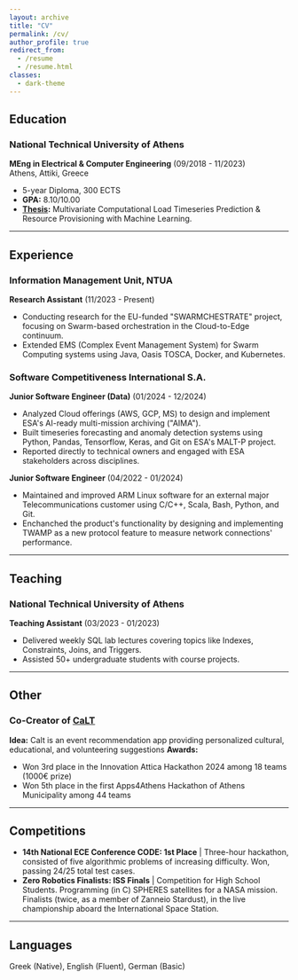 ```yaml
---
layout: archive
title: "CV"
permalink: /cv/
author_profile: true
redirect_from:
  - /resume
  - /resume.html
classes:
  - dark-theme
---
```


<!-- {% include base_path %} -->

## Education

### National Technical University of Athens  
**MEng in Electrical & Computer Engineering** (09/2018 - 11/2023)  
Athens, Attiki, Greece  
- 5-year Diploma, 300 ECTS
- **GPA:** 8.10/10.00  
- **[Thesis](https://github.com/alextsaf/Thesis-NTUA):** Multivariate Computational Load Timeseries Prediction & Resource Provisioning with Machine Learning.  

---

## Experience

### Information Management Unit, NTUA  
**Research Assistant** (11/2023 - Present)  
- Conducting research for the EU-funded "SWARMCHESTRATE" project, focusing on Swarm-based orchestration in the Cloud-to-Edge continuum.  
- Extended EMS (Complex Event Management System) for Swarm Computing systems using Java, Oasis TOSCA, Docker, and Kubernetes.  

### Software Competitiveness International S.A.  
**Junior Software Engineer (Data)** (01/2024 - 12/2024)  
- Analyzed Cloud offerings (AWS, GCP, MS) to design and implement ESA's AI-ready multi-mission archiving ("AIMA").  
- Built timeseries forecasting and anomaly detection systems using Python, Pandas, Tensorflow, Keras, and Git on ESA's MALT-P project.
- Reported directly to technical owners and engaged with ESA stakeholders across disciplines.  

**Junior Software Engineer** (04/2022 - 01/2024)  
- Maintained and improved ARM Linux software for an external major Telecommunications customer using C/C++, Scala, Bash, Python, and Git.
- Enchanched the product's functionality by designing and implementing TWAMP as a new protocol feature to measure network connections' performance.


---

## Teaching

### National Technical University of Athens  
**Teaching Assistant** (03/2023 - 01/2023)  
- Delivered weekly SQL lab lectures covering topics like Indexes, Constraints, Joins, and Triggers.  
- Assisted 50+ undergraduate students with course projects.  

---

## Other

### Co-Creator of [CaLT](https://www.calt.gr)
**Idea:** Calt is an event recommendation app providing personalized cultural, educational, and volunteering suggestions
**Awards:** 
- Won 3rd place in the Innovation Attica Hackathon 2024 among 18 teams (1000€ prize)
- Won 5th place in the first Apps4Athens Hackathon of Athens Municipality among 44 teams  

---

## Competitions
- **14th National ECE Conference CODE: 1st Place** \| Three-hour hackathon, consisted of five algorithmic problems of increasing difficulty. Won, passing 24/25 total test cases.
- **Zero Robotics Finalists: ISS Finals** \| Competition for High School Students. Programming (in C) SPHERES satellites for a NASA mission. Finalists (twice, as a member of Zanneio Stardust), in the live championship aboard the International Space Station.


---

## Languages
Greek (Native), English (Fluent), German (Basic)  

<!-- 
Publications
======
  <ul>{% for post in site.publications reversed %}
    {% include archive-single-cv.html %}
  {% endfor %}</ul>
  
Talks
======
  <ul>{% for post in site.talks reversed %}
    {% include archive-single-talk-cv.html  %}
  {% endfor %}</ul>
  
Teaching
======
  <ul>{% for post in site.teaching reversed %}
    {% include archive-single-cv.html %}
  {% endfor %}</ul>
  
Service and leadership
======
* Currently signed in to 43 different slack teams -->
